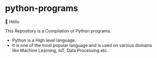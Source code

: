 # python-programs

👋 Hello

This Repository is a Compilation of Python programs. </br>
- Python is a High level language.
- It is one of the most popular language and is used on various domains like Machine Learning, IoT, Data Processing etc.
